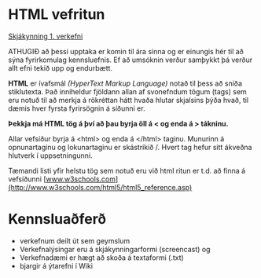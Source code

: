 # HTML vefritun  

[Skjákynning 1. verkefni]()

ATHUGIÐ að þessi upptaka er komin til ára sinna og er einungis hér til að sýna fyrirkomulag kennsluefnis. Ef að umsóknin verður samþykkt þá verður allt efni tekið upp og endurbætt.

 
**HTML** er ívafsmál _(HyperText Markup Language)_  notað til þess að sníða stiklutexta.  Það inniheldur fjöldann allan af svonefndum tögum (tags) sem eru notuð til að merkja á rökréttan hátt hvaða hlutar skjalsins þýða hvað, til dæmis hver fyrsta fyrirsögnin á síðunni er. 

**Þekkja má HTML tög á því að þau byrja öll á   <  og enda á  > tákninu.**

Allar vefsíður byrja á &lt;html> og enda á &lt;/html> taginu.  Munurinn á opnunartaginu og lokunartaginu er skástrikið /.  Hvert tag hefur sitt ákveðna hlutverk í uppsetningunni. 

Tæmandi listi yfir helstu tög sem notuð eru við html ritun er t.d. að finna á vefsíðunni [www.w3schools.com](http://www.w3schools.com/html5/html5_reference.asp) 

# Kennsluaðferð
* verkefnum deilt út sem geymslum
* Verkefnalýsingar eru á skjákynningarformi (screencast) og 
* Verkefnadæmi er hægt að skoða á textaformi (.txt) 
* bjargir á ýtarefni í Wiki
